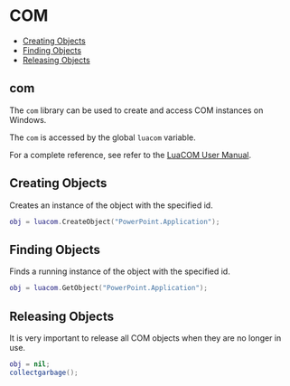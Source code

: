 ﻿
# COM
* [Creating Objects](#com_create)
* [Finding Objects](#com_find)
* [Releasing Objects](#com_release)
	


## com
The ``com`` library can be used to create and access COM instances on Windows.

The ``com`` is accessed by the global ``luacom`` variable.

For a complete reference, see refer to the [LuaCOM User Manual](http://www.tecgraf.puc-rio.br/~rcerq/luacom/pub/1.3/luacom-htmldoc/).



## Creating Objects
Creates an instance of the object with the specified id.

````lua
obj = luacom.CreateObject("PowerPoint.Application");
````



## Finding Objects
Finds a running instance of the object with the specified id.

````lua
obj = luacom.GetObject("PowerPoint.Application");
````



## Releasing Objects
It is very important to release all COM objects when they are no longer in use.

````lua
obj = nil;
collectgarbage();
````


